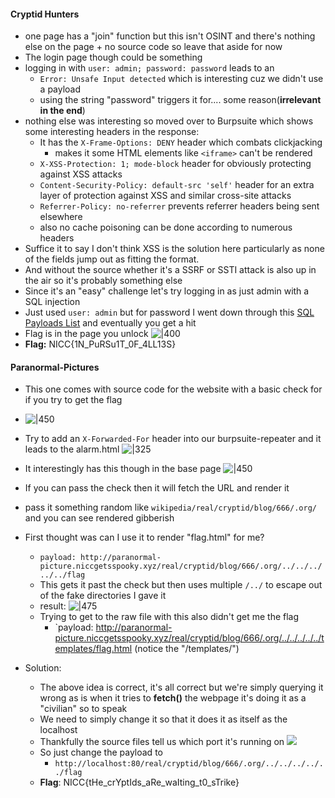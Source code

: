 #### Cryptid Hunters
- one page has a "join" function but this isn't OSINT and there's nothing else on the page + no source code so leave that aside for now
- The login page though could be something
- logging in with `user: admin; password: password` leads to an 
	- `Error: Unsafe Input detected` which is interesting cuz we didn't use a payload 
	- using the string "password" triggers it for.... some reason(**irrelevant in the end**)
- nothing else was interesting so moved over to Burpsuite which shows some interesting headers in the response:
	- It has the `X-Frame-Options: DENY` header which combats clickjacking
		- makes it some HTML elements like `<iframe>` can't be rendered
	- `X-XSS-Protection: 1; mode-block` header for obviously protecting against XSS attacks
	- `Content-Security-Policy: default-src 'self'` header for an extra layer of protection against XSS and similar cross-site attacks
	- `Referrer-Policy: no-referrer` prevents referrer headers being sent elsewhere
	- also no cache poisoning can be done according to numerous headers
- Suffice it to say I don't think XSS is the solution here particularly as none of the fields jump out as fitting the format.
- And without the source whether it's a SSRF or SSTI attack is also up in the air so it's probably something else
- Since it's an "easy" challenge let's try logging in as just admin with a SQL injection
- Just used `user: admin` but for password I went down through this [SQL Payloads List](https://github.com/payloadbox/sql-injection-payload-list) and eventually you get a hit
- Flag is in the page you unlock ![|400](Pasted%20image%2020241028104536.png)
- **Flag:** NICC{1N_PuRSu1T_0F_4LL13S}

#### Paranormal-Pictures
- This one comes with source code for the website with a basic check for if you try to get the flag
- ![|450](Pasted%20image%2020241026155148.png)
- Try to add an `X-Forwarded-For` header into our burpsuite-repeater and it leads to the alarm.html   ![|325](Pasted%20image%2020241026155316.png)
- It interestingly has this though in the base page ![|450](Pasted%20image%2020241026160417.png)
- If you can pass the check then it will fetch the URL and render it
- pass it something random like `wikipedia/real/cryptid/blog/666/.org/` and you can see rendered gibberish
- First thought was can I use it to render "flag.html" for me?
	- `payload: http://paranormal-picture.niccgetsspooky.xyz/real/cryptid/blog/666/.org/../../../../../flag`
	- This gets it past the check but then uses multiple `/../` to escape out of the fake directories I gave it
	- result: ![|475](Pasted%20image%2020241026174034.png)
	- Trying to get to the raw file with this also didn't get me the flag
		- `payload: http://paranormal-picture.niccgetsspooky.xyz/real/cryptid/blog/666/.org/../../../../../templates/flag.html (notice the "/templates/")

- Solution:
	- The above idea is correct, it's all correct but we're simply querying it wrong as is when it tries to **fetch()** the webpage it's doing it as a "civilian" so to speak
	- We need to simply change it so that it does it as itself as the localhost 
	- Thankfully the source files tell us which port it's running on  ![](Pasted%20image%2020241026175033.png)
	- So just change the payload to 
		- `http://localhost:80/real/cryptid/blog/666/.org/../../../../../flag`
	- **Flag**:   NICC{tHe_crYptIds_aRe_waIting_t0_sTrike}